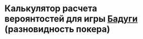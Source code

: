 # Калькулятор расчета вероянтостей для игры [Бадуги](https://ru.wikipedia.org/wiki/Покер#Бадуги_(Badugi)) (разновидность покера)
